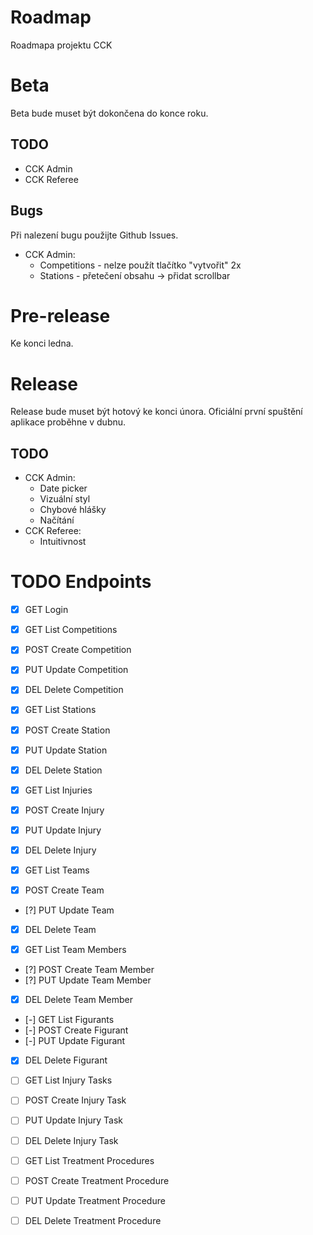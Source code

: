 # Roadmap

Roadmapa projektu CCK

# Beta

Beta bude muset být dokončena do konce roku.

## TODO

- CCK Admin
- CCK Referee

## Bugs

Při nalezení bugu použijte Github Issues.

- CCK Admin:
  - Competitions - nelze použít tlačítko "vytvořit" 2x
  - Stations - přetečení obsahu -> přidat scrollbar

# Pre-release

Ke konci ledna.

# Release

Release bude muset být hotový ke konci února. Oficiální první spuštění aplikace proběhne v dubnu.

## TODO

- CCK Admin:
  - Date picker
  - Vizuální styl
  - Chybové hlášky
  - Načítání
- CCK Referee:
  - Intuitivnost

# TODO Endpoints

- [x] GET Login

- [x] GET List Competitions
- [x] POST Create Competition
- [x] PUT Update Competition
- [x] DEL Delete Competition

- [x] GET List Stations
- [x] POST Create Station
- [x] PUT Update Station
- [x] DEL Delete Station

- [x] GET List Injuries
- [x] POST Create Injury
- [x] PUT Update Injury
- [x] DEL Delete Injury

- [x] GET List Teams
- [x] POST Create Team
- [?] PUT Update Team
- [x] DEL Delete Team

- [x] GET List Team Members
- [?] POST Create Team Member
- [?] PUT Update Team Member
- [x] DEL Delete Team Member

- [-] GET List Figurants
- [-] POST Create Figurant
- [-] PUT Update Figurant
- [x] DEL Delete Figurant

- [ ] GET List Injury Tasks
- [ ] POST Create Injury Task
- [ ] PUT Update Injury Task
- [ ] DEL Delete Injury Task

- [ ] GET List Treatment Procedures
- [ ] POST Create Treatment Procedure
- [ ] PUT Update Treatment Procedure
- [ ] DEL Delete Treatment Procedure
